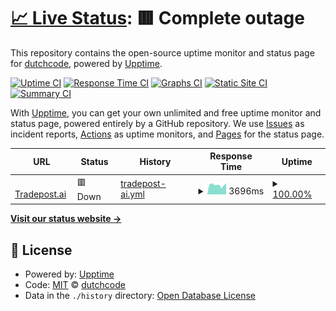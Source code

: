 # [📈 Live Status](https://dutchcode.github.io/status-tradepost): <!--live status--> **🟥 Complete outage**

This repository contains the open-source uptime monitor and status page for [dutchcode](dutchcode.com), powered by [Upptime](https://github.com/upptime/upptime).

[![Uptime CI](https://github.com/dutchcode/status-tradepost/workflows/Uptime%20CI/badge.svg)](https://github.com/dutchcode/status-tradepost/actions?query=workflow%3A%22Uptime+CI%22)
[![Response Time CI](https://github.com/dutchcode/status-tradepost/workflows/Response%20Time%20CI/badge.svg)](https://github.com/dutchcode/status-tradepost/actions?query=workflow%3A%22Response+Time+CI%22)
[![Graphs CI](https://github.com/dutchcode/status-tradepost/workflows/Graphs%20CI/badge.svg)](https://github.com/dutchcode/status-tradepost/actions?query=workflow%3A%22Graphs+CI%22)
[![Static Site CI](https://github.com/dutchcode/status-tradepost/workflows/Static%20Site%20CI/badge.svg)](https://github.com/dutchcode/status-tradepost/actions?query=workflow%3A%22Static+Site+CI%22)
[![Summary CI](https://github.com/dutchcode/status-tradepost/workflows/Summary%20CI/badge.svg)](https://github.com/dutchcode/status-tradepost/actions?query=workflow%3A%22Summary+CI%22)

With [Upptime](https://upptime.js.org), you can get your own unlimited and free uptime monitor and status page, powered entirely by a GitHub repository. We use [Issues](https://github.com/dutchcode/status-tradepost/issues) as incident reports, [Actions](https://github.com/dutchcode/status-tradepost/actions) as uptime monitors, and [Pages](https://dutchcode.github.io/status-tradepost) for the status page.

<!--start: status pages-->
<!-- This summary is generated by Upptime (https://github.com/upptime/upptime) -->
<!-- Do not edit this manually, your changes will be overwritten -->
<!-- prettier-ignore -->
| URL | Status | History | Response Time | Uptime |
| --- | ------ | ------- | ------------- | ------ |
| <img alt="" src="https://icons.duckduckgo.com/ip3/tradepost.ai.ico" height="13"> [Tradepost.ai](https://tradepost.ai) | 🟥 Down | [tradepost-ai.yml](https://github.com/dutchcode/status-tradepost/commits/HEAD/history/tradepost-ai.yml) | <details><summary><img alt="Response time graph" src="./graphs/tradepost-ai/response-time-week.png" height="20"> 3696ms</summary><br><a href="https://dutchcode.github.io/status-tradepost/history/tradepost-ai"><img alt="Response time 2066" src="https://img.shields.io/endpoint?url=https%3A%2F%2Fraw.githubusercontent.com%2Fdutchcode%2Fstatus-tradepost%2FHEAD%2Fapi%2Ftradepost-ai%2Fresponse-time.json"></a><br><a href="https://dutchcode.github.io/status-tradepost/history/tradepost-ai"><img alt="24-hour response time 9029" src="https://img.shields.io/endpoint?url=https%3A%2F%2Fraw.githubusercontent.com%2Fdutchcode%2Fstatus-tradepost%2FHEAD%2Fapi%2Ftradepost-ai%2Fresponse-time-day.json"></a><br><a href="https://dutchcode.github.io/status-tradepost/history/tradepost-ai"><img alt="7-day response time 3696" src="https://img.shields.io/endpoint?url=https%3A%2F%2Fraw.githubusercontent.com%2Fdutchcode%2Fstatus-tradepost%2FHEAD%2Fapi%2Ftradepost-ai%2Fresponse-time-week.json"></a><br><a href="https://dutchcode.github.io/status-tradepost/history/tradepost-ai"><img alt="30-day response time 2564" src="https://img.shields.io/endpoint?url=https%3A%2F%2Fraw.githubusercontent.com%2Fdutchcode%2Fstatus-tradepost%2FHEAD%2Fapi%2Ftradepost-ai%2Fresponse-time-month.json"></a><br><a href="https://dutchcode.github.io/status-tradepost/history/tradepost-ai"><img alt="1-year response time 2066" src="https://img.shields.io/endpoint?url=https%3A%2F%2Fraw.githubusercontent.com%2Fdutchcode%2Fstatus-tradepost%2FHEAD%2Fapi%2Ftradepost-ai%2Fresponse-time-year.json"></a></details> | <details><summary><a href="https://dutchcode.github.io/status-tradepost/history/tradepost-ai">100.00%</a></summary><a href="https://dutchcode.github.io/status-tradepost/history/tradepost-ai"><img alt="All-time uptime 99.81%" src="https://img.shields.io/endpoint?url=https%3A%2F%2Fraw.githubusercontent.com%2Fdutchcode%2Fstatus-tradepost%2FHEAD%2Fapi%2Ftradepost-ai%2Fuptime.json"></a><br><a href="https://dutchcode.github.io/status-tradepost/history/tradepost-ai"><img alt="24-hour uptime 100.00%" src="https://img.shields.io/endpoint?url=https%3A%2F%2Fraw.githubusercontent.com%2Fdutchcode%2Fstatus-tradepost%2FHEAD%2Fapi%2Ftradepost-ai%2Fuptime-day.json"></a><br><a href="https://dutchcode.github.io/status-tradepost/history/tradepost-ai"><img alt="7-day uptime 100.00%" src="https://img.shields.io/endpoint?url=https%3A%2F%2Fraw.githubusercontent.com%2Fdutchcode%2Fstatus-tradepost%2FHEAD%2Fapi%2Ftradepost-ai%2Fuptime-week.json"></a><br><a href="https://dutchcode.github.io/status-tradepost/history/tradepost-ai"><img alt="30-day uptime 99.30%" src="https://img.shields.io/endpoint?url=https%3A%2F%2Fraw.githubusercontent.com%2Fdutchcode%2Fstatus-tradepost%2FHEAD%2Fapi%2Ftradepost-ai%2Fuptime-month.json"></a><br><a href="https://dutchcode.github.io/status-tradepost/history/tradepost-ai"><img alt="1-year uptime 99.81%" src="https://img.shields.io/endpoint?url=https%3A%2F%2Fraw.githubusercontent.com%2Fdutchcode%2Fstatus-tradepost%2FHEAD%2Fapi%2Ftradepost-ai%2Fuptime-year.json"></a></details>

<!--end: status pages-->

[**Visit our status website →**](https://dutchcode.github.io/status-tradepost)

## 📄 License

- Powered by: [Upptime](https://github.com/upptime/upptime)
- Code: [MIT](./LICENSE) © [dutchcode](dutchcode.com)
- Data in the `./history` directory: [Open Database License](https://opendatacommons.org/licenses/odbl/1-0/)
